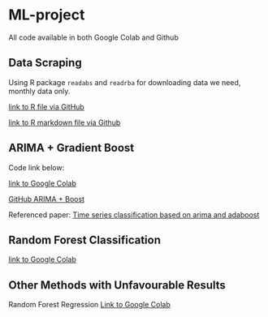 # ML-project

All code available in both Google Colab and Github

## Data Scraping

Using R package `readabs` and `readrba` for downloading data we need, monthly data only. 

[link to R file via GitHub](https://github.com/AS2357/ML-project/blob/main/data%20extracting.R)

[link to R markdown file via Github](https://github.com/AS2357/ML-project/blob/main/rba%20abs%20data%20extracting%20updated.Rmd)


## ARIMA + Gradient Boost

Code link below:

[link to Google Colab](https://colab.research.google.com/drive/1PpEVo8drVNywd_HUwtb6wvRqEN7FHjiO#scrollTo=k5k_ILRCEFnV)

[GitHub ARIMA + Boost](https://github.com/AS2357/ML-project/blob/main/arima_boosting.ipynb)

Referenced paper: 
[Time series classification based on arima and
adaboost](https://www.matec-conferences.org/articles/matecconf/pdf/2020/05/matecconf_cscns2020_03024.pdf)


## Random Forest Classification

[link to Google Colab](https://colab.research.google.com/drive/1l5AcyIL87XSAHZhSw_neDUeZoUP2IlbG?usp=sharing#scrollTo=DjQzaaEU2zQd)

## Other Methods with Unfavourable Results

Random Forest Regression
[Link to Google Colab](https://colab.research.google.com/drive/1aGnrsftl0K-cpRS_lGmUN7NxQ_KnM2p6?usp=sharing#scrollTo=KB4uyHdtgDKo)






